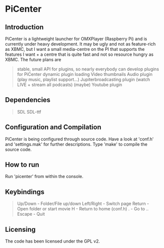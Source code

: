 PiCenter
========

Introduction
------------
PiCenter is a lightweight launcher for OMXPlayer (Raspberry Pi) and is currently under heavy development. It may be ugly and not as feature-rich as XBMC, but I want a small media-centre on the PI that supports the features I want + a centre that is quite fast and not so resource hungry as XBMC. The future plans are
> stable, small API for plugins, so nearly everybody can develop plugins for PiCenter
> dynamic plugin loading
> Video thumbnails
> Audio plugin (play music, playlist support...)
> Jupiterbroadcasting plugin (watch LIVE + stream all podcasts)
> (maybe) Youtube plugin

Dependencies
------------
> SDL
> SDL-ttf

Configuration and Compilation
-----------------------------
PiCenter is being configured through source code. Have a look at 'conf.h' and 'settings.mak' for further descriptions. Type 'make' to compile the source code.

How to run
----------
Run 'picenter' from within the console.

Keybindings
-----------
> Up/Down - Folder/File up/down
> Left/Right - Switch page
> Return - Open folder or start movie
> H - Return to home (conf.h)
> . - Go to ..
> Escape - Quit

Licensing
---------
The code has been licensed under the GPL v2.
